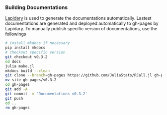 ### Building Documentations

[Lapidary](https://github.com/MichaelHatherly/Lapidary.jl) is used to generate
the documentations automatically. Lastest documentations are generated and
deployed automatically to gh-pages by Lapidary. To manually publish specific
version of documentations, use the followings

```bash
# install mkdocs if necessary
pip install mkdocs
# checkout specific version
git checkout v0.3.2
cd docs
julia make.jl
mkdocs build --clean
git clone --branch=gh-pages https://github.com/JuliaStats/RCall.jl gh-pages
mv site gh-pages/v0.3.2
cd gh-pages
git add -A
git commit -m 'Documentations v0.3.2'
git push
cd ..
rm gh-pages
```
